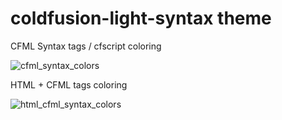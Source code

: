 # coldfusion-light-syntax theme

CFML Syntax tags / cfscript coloring

![cfml_syntax_colors](https://cloud.githubusercontent.com/assets/22228718/18607951/d82d5e74-7cdb-11e6-9fab-e455561864de.jpg)

HTML + CFML tags coloring

![html_cfml_syntax_colors](https://cloud.githubusercontent.com/assets/22228718/18608194/35b2dca2-7ce3-11e6-8338-15f959654f31.jpg)
